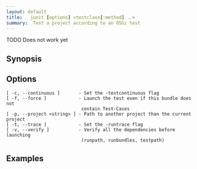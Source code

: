 ```yaml
---
layout: default
title:   junit [options] <testclass[:method]...>
summary:  Test a project according to an OSGi test
---
```


TODO Does not work yet



## Synopsis

## Options

    [ -c, --continuous ]       - Set the -testcontinuous flag
    [ -f, --force ]            - Launch the test even if this bundle does not
                                contain Test-Cases
    [ -p, --project <string> ] - Path to another project than the current project
    [ -t, --trace ]            - Set the -runtrace flag
    [ -v, --verify ]           - Verify all the dependencies before launching
                                (runpath, runbundles, testpath)

## Examples



